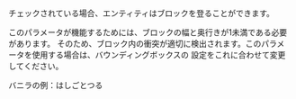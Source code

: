 チェックされている場合、エンティティはブロックを登ることができます。

このパラメータが機能するためには、ブロックの幅と奥行きが1未満である必要があります。 そのため、ブロック内の衝突が適切に検出されます。このパラメータを使用する場合は、バウンディングボックスの 設定をこれに合わせて変更してください。

バニラの例：はしごとつる